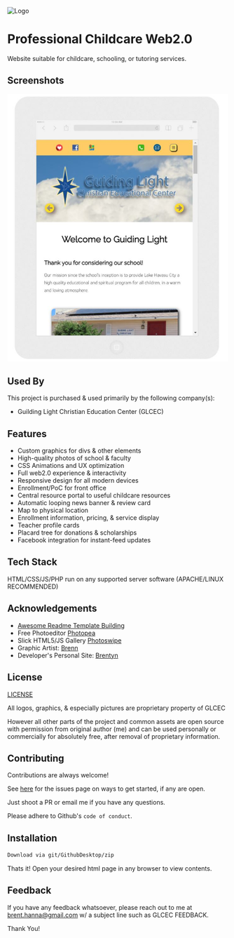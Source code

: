
![Logo](https://github.com/Brehtyn/G.L.C.E.C./blob/main/assets/common/favicon.ico?raw=true)

    
# Professional Childcare Web2.0

Website suitable for childcare, schooling, or tutoring services. 


## Screenshots

![Website Screenshot](https://github.com/Brehtyn/G.L.C.E.C./blob/main/assets/common/SharedScreenshot.jpg?raw=true)

  
## Used By

This project is purchased & used primarily by the following company(s):

- Guilding Light Christian Education Center (GLCEC)



  
## Features

- Custom graphics for divs & other elements
- High-quality photos of school & faculty
- CSS Animations and UX optimization
- Full web2.0 experience & interactivity
- Responsive design for all modern devices
- Enrollment/PoC for front office
- Central resource portal to useful childcare resources
- Automatic looping news banner & review card
- Map to physical location
- Enrollment information, pricing, & service display
- Teacher profile cards
- Placard tree for donations & scholarships
- Facebook integration for instant-feed updates



## Tech Stack

HTML/CSS/JS/PHP run on any supported server software (APACHE/LINUX RECOMMENDED)



## Acknowledgements

 - [Awesome Readme Template Building](https://https://readme.so/)
 - Free Photoeditor [Photopea](https://www.photopea.com/)
 - Slick HTML5/JS Gallery [Photoswipe](https://photoswipe.com/)
 - Graphic Artist: [Brenn](https://www.instagram.com/night.of.the.living.brenn/)
 - Developer's Personal Site: [Brentyn](https://ibigital.com/)


  
## License

[LICENSE](https://github.com/Brehtyn/G.L.C.E.C./blob/main/license.txt)

All logos, graphics, & especially pictures are proprietary property of GLCEC

However all other parts of the project and common assets are open source with permission from original author (me) and can be used personally or commercially for absolutely free, after removal of proprietary information.
## Contributing

Contributions are always welcome!

See [here](https://github.com/Brehtyn/G.L.C.E.C./issues) for the issues page on ways to get started, if any are open.

Just shoot a PR or email me if you have any questions.

Please adhere to Github's `code of conduct`.

  
## Installation 

```bash 
Download via git/GithubDesktop/zip
```
    
Thats it! Open your desired html page in any browser to view contents.
## Feedback

If you have any feedback whatsoever, please reach out to me
at brent.hanna@gmail.com w/ a subject line such as GLCEC FEEDBACK.

Thank You!

  
